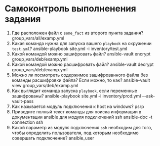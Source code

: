 # Самоконтроль выполненения задания

1. Где расположен файл с `some_fact` из второго пункта задания?
  group_vars/all/examp.yml
2. Какая команда нужна для запуска вашего `playbook` на окружении `test.yml`?
  ansible-playbook site.yml -i inventory/test.yml
3. Какой командой можно зашифровать файл?
  ansible-vault encrypt group_vars/deb/examp.yml
4. Какой командой можно расшифровать файл?
  ansible-vault decrypt group_vars/deb/examp.yml
5. Можно ли посмотреть содержимое зашифрованного файла без команды расшифровки файла? Если можно, то как?
  ansible-vault view group_vars/deb/examp.yml
6. Как выглядит команда запуска `playbook`, если переменные зашифрованы?
  ansible-playbook site.yml -i inventory/prod.yml  --ask-vault-pass  
7. Как называется модуль подключения к host на windows?
  psrp
8. Приведите полный текст команды для поиска информации в документации ansible для модуля подключений ssh
  ansible-doc -t connection ssh
9. Какой параметр из модуля подключения `ssh` необходим для того, чтобы определить пользователя, под которым необходимо совершать подключение?
  ansible_user
